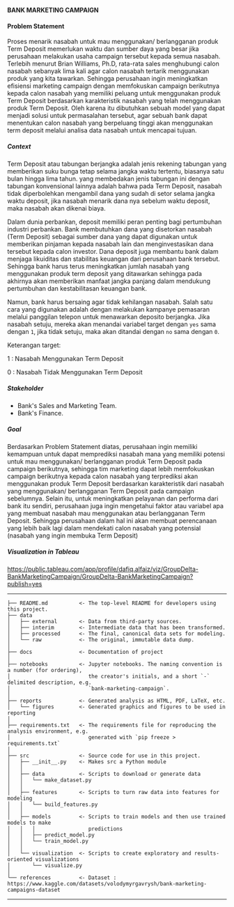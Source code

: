 **BANK MARKETING CAMPAIGN**
#### **Problem Statement**

Proses menarik nasabah untuk mau menggunakan/ berlangganan produk Term Deposit memerlukan waktu dan sumber daya yang besar jika perusahaan melakukan usaha campaign tersebut kepada semua nasabah. Terlebih menurut Brian Williams, Ph.D, rata-rata sales menghubungi calon nasabah sebanyak lima kali agar calon nasabah tertarik menggunakan produk yang kita tawarkan. Sehingga perusahaan ingin meningkatkan efisiensi marketing campaign dengan memfokuskan campaign berikutnya kepada calon nasabah yang memiliki peluang untuk menggunakan produk Term Deposit berdasarkan karakteristik nasabah yang telah menggunakan produk Term Deposit. Oleh karena itu dibutuhkan sebuah model yang dapat menjadi solusi untuk permasalahan tersebut, agar sebuah bank dapat menentukan calon nasabah yang berpeluang tinggi akan menggunakan term deposit melalui analisa data nasabah untuk mencapai tujuan. 

##### **Context**
Term Deposit atau tabungan berjangka adalah jenis rekening tabungan yang memberikan suku bunga tetap selama jangka waktu tertentu, biasanya satu bulan hingga lima tahun. yang membedakan jenis tabungan ini dengan tabungan konvensional lainnya adalah bahwa pada Term Deposit, nasabah tidak diperbolehkan mengambil dana yang sudah di setor selama jangka waktu deposit, jika nasabah menarik dana nya sebelum waktu deposit, maka nasabah akan dikenai biaya.

Dalam dunia perbankan, deposit memiliki peran penting bagi pertumbuhan industri perbankan. Bank membutuhkan dana yang disetorkan nasabah (Term Deposit) sebagai sumber dana yang dapat digunakan untuk memberikan pinjaman kepada nasabah lain dan menginvestasikan dana tersebut kepada calon investor. Dana deposit juga membantu bank dalam menjaga likuiditas dan stabilitas keuangan dari perusahaan bank tersebut. Sehingga bank harus terus meningkatkan jumlah nasabah yang menggunakan produk term deposit yang ditawarkan sehingga pada akhirnya akan memberikan manfaat jangka panjang dalam mendukung pertumbuhan dan kestabilitasan keuangan bank.
   
Namun, bank harus bersaing agar tidak kehilangan nasabah. Salah satu cara yang digunakan adalah dengan melakukan kampanye pemasaran melalui panggilan telepon untuk menawarkan deposito berjangka. Jika nasabah setuju, mereka akan menandai variabel target dengan `yes` sama dengan `1`, jika tidak setuju, maka akan ditandai dengan `no` sama dengan `0`.

   Keterangan target:

   1 : Nasabah Menggunakan Term Deposit

   0 : Nasabah Tidak Menggunakan Term Deposit

##### **Stakeholder** 
   - Bank's Sales and Marketing Team. 
   - Bank's Finance.

##### **Goal**
   
Berdasarkan Problem Statement diatas, perusahaan ingin memiliki kemampuan untuk dapat memprediksi nasabah mana yang memiliki potensi untuk mau menggunakan/ berlangganan produk Term Deposit pada campaign berikutnya, sehingga tim marketing dapat lebih memfokuskan campaign berikutnya kepada calon nasabah yang terprediksi akan menggunakan produk Term Deposit berdasarkan karakteristik dari nasabah yang menggunakan/ berlangganan Term Deposit pada campaign sebelumnya. Selain itu, untuk meningkatkan pelayanan dan performa dari bank itu sendiri, perusahaan juga ingin mengetahui faktor atau variabel apa yang membuat nasabah mau menggunakan atau berlangganan Term Deposit. Sehingga perusahaan dalam hal ini akan membuat perencanaan yang lebih baik lagi dalam mendekati calon nasabah yang potensial (nasabah yang ingin membuka Term Deposit)

##### **Visualization in Tableau**
https://public.tableau.com/app/profile/dafiq.alfaiz/viz/GroupDelta-BankMarketingCampaign/GroupDelta-BankMarketingCampaign?publish=yes
   
------------

    ├── README.md          <- The top-level README for developers using this project.
    ├── data
    │   ├── external       <- Data from third-party sources.
    │   ├── interim        <- Intermediate data that has been transformed.
    │   ├── processed      <- The final, canonical data sets for modeling.
    │   └── raw            <- The original, immutable data dump.
    │
    ├── docs               <- Documentation of project
    │
    ├── notebooks          <- Jupyter notebooks. The naming convention is a number (for ordering),
    │                         the creator's initials, and a short `-` delimited description, e.g.
    │                         `bank-marketing-campaign`.
    │
    ├── reports            <- Generated analysis as HTML, PDF, LaTeX, etc.
    │   └── figures        <- Generated graphics and figures to be used in reporting
    │
    ├── requirements.txt   <- The requirements file for reproducing the analysis environment, e.g.
    │                         generated with `pip freeze > requirements.txt`
    │
    ├── src                <- Source code for use in this project.
    │   ├── __init__.py    <- Makes src a Python module
    │   │
    │   ├── data           <- Scripts to download or generate data
    │   │   └── make_dataset.py
    │   │
    │   ├── features       <- Scripts to turn raw data into features for modeling
    │   │   └── build_features.py
    │   │
    │   ├── models         <- Scripts to train models and then use trained models to make
    │   │   │                 predictions
    │   │   ├── predict_model.py
    │   │   └── train_model.py
    │   │
    │   └── visualization  <- Scripts to create exploratory and results-oriented visualizations
    │       └── visualize.py
    │
    └── references         <- Dataset : https://www.kaggle.com/datasets/volodymyrgavrysh/bank-marketing-campaigns-dataset

--------

